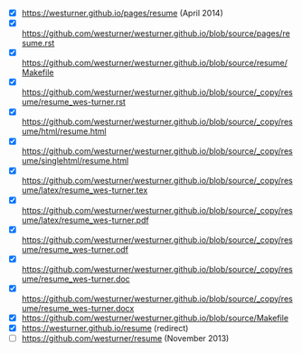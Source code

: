 - [x] https://westurner.github.io/pages/resume (April 2014)
- [x] https://github.com/westurner/westurner.github.io/blob/source/pages/resume.rst
- [x] https://github.com/westurner/westurner.github.io/blob/source/resume/Makefile
- [x] https://github.com/westurner/westurner.github.io/blob/source/_copy/resume/resume_wes-turner.rst
- [x] https://github.com/westurner/westurner.github.io/blob/source/_copy/resume/html/resume.html
- [x] https://github.com/westurner/westurner.github.io/blob/source/_copy/resume/singlehtml/resume.html
- [x] https://github.com/westurner/westurner.github.io/blob/source/_copy/resume/latex/resume_wes-turner.tex
- [x] https://github.com/westurner/westurner.github.io/blob/source/_copy/resume/latex/resume_wes-turner.pdf
- [x] https://github.com/westurner/westurner.github.io/blob/source/_copy/resume/resume_wes-turner.odf
- [x] https://github.com/westurner/westurner.github.io/blob/source/_copy/resume/resume_wes-turner.doc
- [x] https://github.com/westurner/westurner.github.io/blob/source/_copy/resume/resume_wes-turner.docx
- [x] https://github.com/westurner/westurner.github.io/blob/source/Makefile
- [x] https://westurner.github.io/resume (redirect)
- [ ] https://github.com/westurner/resume (November 2013)